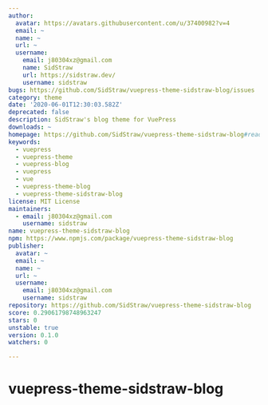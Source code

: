 ```yaml
---
author:
  avatar: https://avatars.githubusercontent.com/u/37400982?v=4
  email: ~
  name: ~
  url: ~
  username:
    email: j80304xz@gmail.com
    name: SidStraw
    url: https://sidstraw.dev/
    username: sidstraw
bugs: https://github.com/SidStraw/vuepress-theme-sidstraw-blog/issues
category: theme
date: '2020-06-01T12:30:03.582Z'
deprecated: false
description: SidStraw's blog theme for VuePress
downloads: ~
homepage: https://github.com/SidStraw/vuepress-theme-sidstraw-blog#readme
keywords:
  - vuepress
  - vuepress-theme
  - vuepress-blog
  - vuepress
  - vue
  - vuepress-theme-blog
  - vuepress-theme-sidstraw-blog
license: MIT License
maintainers:
  - email: j80304xz@gmail.com
    username: sidstraw
name: vuepress-theme-sidstraw-blog
npm: https://www.npmjs.com/package/vuepress-theme-sidstraw-blog
publisher:
  avatar: ~
  email: ~
  name: ~
  url: ~
  username:
    email: j80304xz@gmail.com
    username: sidstraw
repository: https://github.com/SidStraw/vuepress-theme-sidstraw-blog
score: 0.29061798748963247
stars: 0
unstable: true
version: 0.1.0
watchers: 0

---
```


# vuepress-theme-sidstraw-blog

